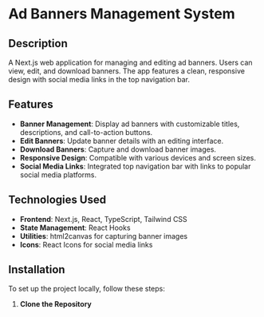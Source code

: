 # Ad Banners Management System

## Description

A Next.js web application for managing and editing ad banners. Users can view, edit, and download banners. The app features a clean, responsive design with social media links in the top navigation bar.

## Features

- **Banner Management**: Display ad banners with customizable titles, descriptions, and call-to-action buttons.
- **Edit Banners**: Update banner details with an editing interface.
- **Download Banners**: Capture and download banner images.
- **Responsive Design**: Compatible with various devices and screen sizes.
- **Social Media Links**: Integrated top navigation bar with links to popular social media platforms.

## Technologies Used

- **Frontend**: Next.js, React, TypeScript, Tailwind CSS
- **State Management**: React Hooks
- **Utilities**: html2canvas for capturing banner images
- **Icons**: React Icons for social media links

## Installation

To set up the project locally, follow these steps:

1. **Clone the Repository**

  
